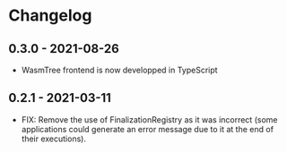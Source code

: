 # Changelog

## 0.3.0 - 2021-08-26

- WasmTree frontend is now developped in TypeScript

## 0.2.1 - 2021-03-11

- FIX: Remove the use of FinalizationRegistry as it was incorrect (some
applications could generate an error message due to it at the end of their
executions).
